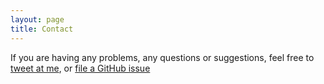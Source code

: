```yaml
---
layout: page
title: Contact
---
```


If you are having any problems, any questions or suggestions, feel free to [tweet at me](), or [file a GitHub issue](https://github.com/lenpaul/lagrange/issues/new)
